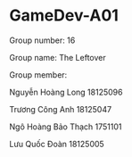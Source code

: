 # GameDev-A01


Group number: 16


Group name: The Leftover


Group member:


Nguyễn Hoàng Long	18125096



Trương Công Anh		18125047



Ngô Hoàng Bảo Thạch 1751101



Lưu Quốc Đoàn 18125005
